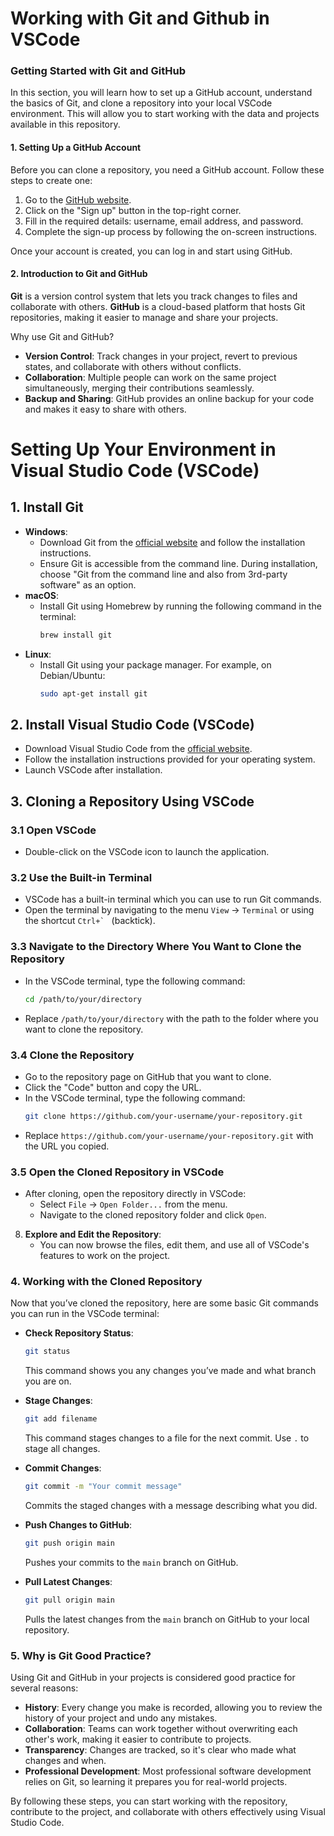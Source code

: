 # Working with Git and Github in VSCode

### Getting Started with Git and GitHub

In this section, you will learn how to set up a GitHub account, understand the basics of Git, and clone a repository into your local VSCode environment. This will allow you to start working with the data and projects available in this repository.

#### 1. Setting Up a GitHub Account

Before you can clone a repository, you need a GitHub account. Follow these steps to create one:

1. Go to the [GitHub website](https://github.com).
2. Click on the "Sign up" button in the top-right corner.
3. Fill in the required details: username, email address, and password.
4. Complete the sign-up process by following the on-screen instructions.

Once your account is created, you can log in and start using GitHub.

#### 2. Introduction to Git and GitHub

**Git** is a version control system that lets you track changes to files and collaborate with others. **GitHub** is a cloud-based platform that hosts Git repositories, making it easier to manage and share your projects.

Why use Git and GitHub?
- **Version Control**: Track changes in your project, revert to previous states, and collaborate with others without conflicts.
- **Collaboration**: Multiple people can work on the same project simultaneously, merging their contributions seamlessly.
- **Backup and Sharing**: GitHub provides an online backup for your code and makes it easy to share with others.

# Setting Up Your Environment in Visual Studio Code (VSCode)

## 1. Install Git
   - **Windows**: 
     - Download Git from the [official website](https://git-scm.com/) and follow the installation instructions.
     - Ensure Git is accessible from the command line. During installation, choose "Git from the command line and also from 3rd-party software" as an option.
   - **macOS**: 
     - Install Git using Homebrew by running the following command in the terminal:
       ```bash
       brew install git
       ```
   - **Linux**: 
     - Install Git using your package manager. For example, on Debian/Ubuntu:
       ```bash
       sudo apt-get install git
       ```
       
## 2. Install Visual Studio Code (VSCode)
   - Download Visual Studio Code from the [official website](https://code.visualstudio.com/).
   - Follow the installation instructions provided for your operating system.
   - Launch VSCode after installation.

## 3. Cloning a Repository Using VSCode

### 3.1 Open VSCode
   - Double-click on the VSCode icon to launch the application.

### 3.2 Use the Built-in Terminal
   - VSCode has a built-in terminal which you can use to run Git commands.
   - Open the terminal by navigating to the menu `View` -> `Terminal` or using the shortcut ``Ctrl+` `` (backtick).

### 3.3 Navigate to the Directory Where You Want to Clone the Repository
   - In the VSCode terminal, type the following command:
     ```bash
     cd /path/to/your/directory
     ```
   - Replace `/path/to/your/directory` with the path to the folder where you want to clone the repository.

### 3.4 Clone the Repository
   - Go to the repository page on GitHub that you want to clone.
   - Click the "Code" button and copy the URL.
   - In the VSCode terminal, type the following command:
     ```bash
     git clone https://github.com/your-username/your-repository.git
     ```
   - Replace `https://github.com/your-username/your-repository.git` with the URL you copied.

### 3.5 Open the Cloned Repository in VSCode
   - After cloning, open the repository directly in VSCode:
     - Select `File` -> `Open Folder...` from the menu.
     - Navigate to the cloned repository folder and click `Open`.

8. **Explore and Edit the Repository**:
   - You can now browse the files, edit them, and use all of VSCode's features to work on the project.

### 4. Working with the Cloned Repository

Now that you’ve cloned the repository, here are some basic Git commands you can run in the VSCode terminal:

- **Check Repository Status**:
  ```bash
  git status
  ```
  This command shows you any changes you’ve made and what branch you are on.

- **Stage Changes**:
  ```bash
  git add filename
  ```
  This command stages changes to a file for the next commit. Use `.` to stage all changes.

- **Commit Changes**:
  ```bash
  git commit -m "Your commit message"
  ```
  Commits the staged changes with a message describing what you did.

- **Push Changes to GitHub**:
  ```bash
  git push origin main
  ```
  Pushes your commits to the `main` branch on GitHub.

- **Pull Latest Changes**:
  ```bash
  git pull origin main
  ```
  Pulls the latest changes from the `main` branch on GitHub to your local repository.

### 5. Why is Git Good Practice?

Using Git and GitHub in your projects is considered good practice for several reasons:

- **History**: Every change you make is recorded, allowing you to review the history of your project and undo any mistakes.
- **Collaboration**: Teams can work together without overwriting each other's work, making it easier to contribute to projects.
- **Transparency**: Changes are tracked, so it's clear who made what changes and when.
- **Professional Development**: Most professional software development relies on Git, so learning it prepares you for real-world projects.

By following these steps, you can start working with the repository, contribute to the project, and collaborate with others effectively using Visual Studio Code.
